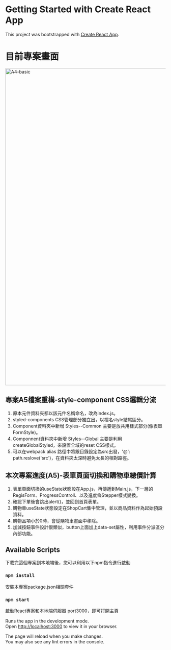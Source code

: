 # Getting Started with Create React App

This project was bootstrapped with [Create React App](https://github.com/facebook/create-react-app).

# 目前專案畫面
<img width="993" alt="A4-basic" src="https://user-images.githubusercontent.com/71853581/200102178-2387845b-9023-4577-a5c3-d7b962044e2f.png"> 

## 專案A5檔案重構-style-component CSS邏輯分流     
1. 原本元件資料夾都以該元件名稱命名，改為index.js。  
2. styled-components CSS管理部分獨立出，以檔名style結尾區分。
3. Component資料夾中新增 Styles--Common 主要是放共用樣式部分(像表單FormStyle)。  
4. Componnent資料夾中新增 Styles--Global 主要是利用createGlobalStyled，來設置全域的reset CSS樣式。
5. 可以在webpack alias 路徑中將跟目錄設定為src出發，'@': path.reslove('src')，在資料夾太深時避免太長的相對路徑。

## 本次專案進度(A5)-表單頁面切換和購物車總價計算     
1. 表單頁面切換的useState狀態設在App.js，再傳遞到Main.js，下一層的RegisForm、ProgressControll、以及進度條Stepper樣式變換。  
2. 確認下單後會跳出alert()，並回到首頁表單。
3. 購物車useState狀態設定在ShopCart集中管理，並以商品資料作為起始預設資料。  
4. 購物品項小於0時，會從購物車畫面中移除。  
5. 加減按鈕事件設計很類似，button上面加上data-set屬性，利用事件分派區分內部功能。

## Available Scripts

下載完這個專案到本地端後，您可以利用以下npm指令進行啟動
### `npm install`

安裝本專案package.json相關套件

### `npm start`

啟動React專案和本地端伺服器 port3000，即可打開主頁

Runs the app in the development mode.\
Open [http://localhost:3000](http://localhost:3000) to view it in your browser.

The page will reload when you make changes.\
You may also see any lint errors in the console.
